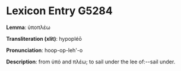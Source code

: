 # Lexicon Entry G5284

**Lemma**: ὑποπλέω

**Transliteration (xlit)**: hypopléō

**Pronunciation**: hoop-op-leh'-o

**Description**:
from ὑπό and πλέω; to sail under the lee of:--sail under.
